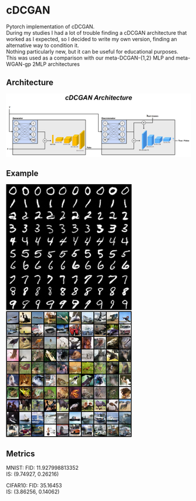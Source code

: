 # cDCGAN
Pytorch implementation of cDCGAN.<br>
During my studies I had a lot of trouble finding a cDCGAN architecture that worked as I expected, so I decided to write my own version, finding an alternative way to condition it.<br />
Nothing particularly new, but it can be useful for educational purposes.<br />
This was used as a comparison with our meta-DCGAN-{1,2} MLP and meta-WGAN-gp 2MLP architectures<br />
## Architecture
![](cDCGAN.png)
## Example
![](example2.png) ![](example.png)
## Metrics
MNIST:
FID: 11.927998813352<br>
IS: (9.74927, 0.26216)

CIFAR10:
FID: 35.16453<br>
IS: (3.86256, 0.14062)
